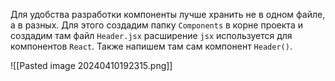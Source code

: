 Для удобства разработки компоненты лучше хранить не в одном файле, а в разных. Для этого создадим папку `Components` в корне проекта и создадим там файл `Header.jsx` расширение `jsx` используется для компонентов `React`. Также напишем там сам компонент `Header()`.

![[Pasted image 20240410192315.png]]